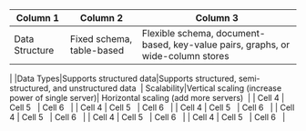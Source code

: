 | Column 1              | Column 2 | Column 3 |
|----------|----------|----------|
|Data Structure |Fixed schema, table-based | Flexible schema, document-based, key-value pairs, graphs, or wide-column stores
|
|Data Types|Supports structured data|Supports structured, semi-structured, and unstructured data
 |
Scalability|Vertical scaling (increase power of single server)| Horizontal scaling (add more servers)
 |
| Cell 4   | Cell 5   | Cell 6   |
| Cell 4   | Cell 5   | Cell 6   |
| Cell 4   | Cell 5   | Cell 6   |
| Cell 4   | Cell 5   | Cell 6   |
| Cell 4   | Cell 5   | Cell 6   |
| Cell 4   | Cell 5   | Cell 6   |